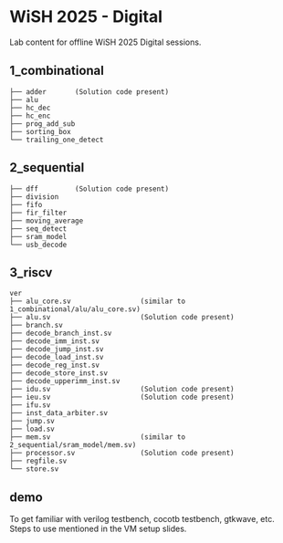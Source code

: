 # WiSH 2025 - Digital
Lab content for offline WiSH 2025 Digital sessions.

## 1_combinational
    ├── adder       (Solution code present)
    ├── alu
    ├── hc_dec
    ├── hc_enc
    ├── prog_add_sub
    ├── sorting_box
    └── trailing_one_detect

## 2_sequential
    ├── dff         (Solution code present)
    ├── division
    ├── fifo
    ├── fir_filter
    ├── moving_average
    ├── seq_detect
    ├── sram_model
    └── usb_decode

## 3_riscv
    ver
    ├── alu_core.sv                 (similar to 1_combinational/alu/alu_core.sv)
    ├── alu.sv                      (Solution code present)
    ├── branch.sv
    ├── decode_branch_inst.sv
    ├── decode_imm_inst.sv
    ├── decode_jump_inst.sv
    ├── decode_load_inst.sv
    ├── decode_reg_inst.sv
    ├── decode_store_inst.sv
    ├── decode_upperimm_inst.sv
    ├── idu.sv                      (Solution code present)
    ├── ieu.sv                      (Solution code present)
    ├── ifu.sv
    ├── inst_data_arbiter.sv
    ├── jump.sv
    ├── load.sv
    ├── mem.sv                      (similar to 2_sequential/sram_model/mem.sv)
    ├── processor.sv                (Solution code present)
    ├── regfile.sv
    └── store.sv

## demo
To get familiar with verilog testbench, cocotb testbench, gtkwave, etc.
Steps to use mentioned in the VM setup slides.

